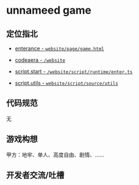 # unnameed game

## 定位指北

- [enterance - `website/page/game.html`](website/page/game.html)

- [codeaera - `/website`](/website)

- [script.start - `/website/script/runtime/enter.ts`](/website/script/runtime/enter.ts)

- [script.utils - `website/script/source/utils`](website/script/source/utils)

## 代码规范

无

## 游戏构想

甲方：地牢、单人、高度自由、剧情、......

## 开发者交流/吐槽
